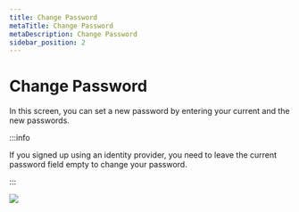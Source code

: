 ```yaml
---
title: Change Password
metaTitle: Change Password
metaDescription: Change Password
sidebar_position: 2
---
```


# Change Password

In this screen, you can set a new password by entering your current and the new passwords.

:::info

If you signed up using an identity provider, you need to leave the current password field empty to change your password.

:::

![](<https://cdn.appcircle.io/docs/assets/image (19).png>)

